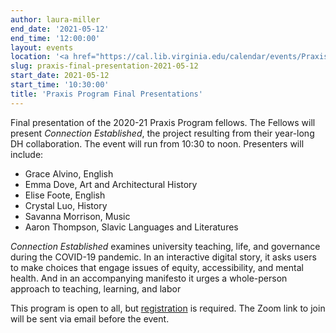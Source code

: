 ```yaml
---
author: laura-miller
end_date: '2021-05-12'
end_time: '12:00:00'
layout: events
location: '<a href="https://cal.lib.virginia.edu/calendar/events/Praxis2021">Register for Zoom Link</a>'
slug: praxis-final-presentation-2021-05-12
start_date: 2021-05-12
start_time: '10:30:00'
title: 'Praxis Program Final Presentations'
---
```


Final presentation of the 2020-21 Praxis Program fellows. The Fellows will present _Connection Established_, the project resulting from their year-long DH collaboration. The event will run from 10:30 to noon. Presenters will include:

* Grace Alvino, English
* Emma Dove, Art and Architectural History
* Elise Foote, English
* Crystal Luo, History
* Savanna Morrison, Music
* Aaron Thompson, Slavic Languages and Literatures

_Connection Established_ examines university teaching, life, and governance during the COVID-19 pandemic. In an interactive digital story, it asks users to make choices that engage issues of equity, accessibility, and mental health. And in an accompanying manifesto it urges a whole-person approach to teaching, learning, and labor

This program is open to all, but <a href="https://cal.lib.virginia.edu/calendar/events/Praxis2021">registration</a> is required. The Zoom link to join will be sent via email before the event.